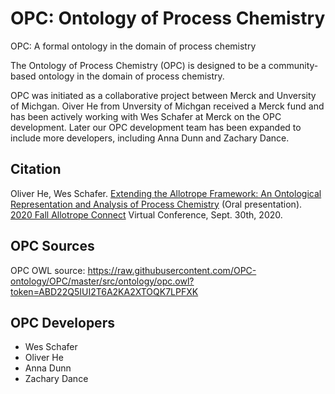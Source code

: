 # OPC: Ontology of Process Chemistry
OPC: A formal ontology in the domain of process chemistry

The Ontology of Process Chemistry (OPC) is designed to be a community-based ontology in the domain of process chemistry. 

OPC was initiated as a collaborative project between Merck and Unversity of Michgan. Oiver He from Unversity of Michgan received a Merck fund and has been actively working with Wes Schafer at Merck on the OPC development. Later our OPC development team has been expanded to include more developers, including Anna Dunn and Zachary Dance.    

## Citation
Oliver He, Wes Schafer. [Extending the Allotrope Framework: An Ontological Representation and Analysis of Process Chemistry](https://a931b97a-f419-4166-9ec6-4bd98cdfcfa7.filesusr.com/ugd/b6aabf_e139357058f84b5b9b80dedf6111f50b.pdf) (Oral presentation). [2020 Fall Allotrope Connect](https://www.allotrope.org/2020-fall-allotrope-connect) Virtual Conference, Sept. 30th, 2020. 

## OPC Sources
OPC OWL source: https://raw.githubusercontent.com/OPC-ontology/OPC/master/src/ontology/opc.owl?token=ABD22Q5IUI2T6A2KA2XTOQK7LPFXK 

## OPC Developers
- Wes Schafer
- Oliver He
- Anna Dunn
- Zachary Dance 

